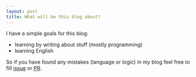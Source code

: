 ```yaml
---
layout: post
title: What will be this blog about?
---
```


I have a simple goals for this blog:
- learning by writing about stuff (mostly programming)
- learning English

So if you have found any mistakes (language or logic) in my blog feel free to fill [issue](https://github.com/xoac/discovering-blog/issues) or [PR](https://github.com/xoac/discovering-blog/pulls).

